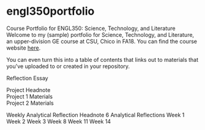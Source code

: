 # engl350portfolio
Course Portfolio for ENGL350: Science, Technology, and Literature
Welcome to my (sample) portfolio for Science, Technology, and Literature, an upper-division GE course at CSU, Chico in FA18.
You can find the course website [here](https://engl350.tumblr.com/).

You can even turn this into a table of contents that links out to materials that you've uploaded to or created in your repository.
      
Reflection Essay

Project Headnote<br>
Project 1 Materials<br>
Project 2 Materials<br>

Weekly Analytical Reflection Headnote
6 Analytical Reflections
Week 1
Week 2
Week 3
Week 8
Week 11
Week 14
